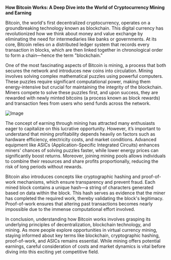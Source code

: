 **How Bitcoin Works: A Deep Dive into the World of Cryptocurrency Mining and Earning**

Bitcoin, the world's first decentralized cryptocurrency, operates on a groundbreaking technology known as blockchain. This digital currency has revolutionized how we think about money and value exchange by eliminating the need for intermediaries like banks or governments. At its core, Bitcoin relies on a distributed ledger system that records every transaction in blocks, which are then linked together in chronological order to form a chain—hence the term "blockchain." 

One of the most fascinating aspects of Bitcoin is mining, a process that both secures the network and introduces new coins into circulation. Mining involves solving complex mathematical puzzles using powerful computers. These puzzles require significant computational power, making them energy-intensive but crucial for maintaining the integrity of the blockchain. Miners compete to solve these puzzles first, and upon success, they are rewarded with newly minted bitcoins (a process known as block rewards) and transaction fees from users who send funds across the network.

![Image](https://github.com/user-attachments/assets/31692037-0104-4703-abd1-696b6a7dd41b)

The concept of earning through mining has attracted many enthusiasts eager to capitalize on this lucrative opportunity. However, it’s important to understand that mining profitability depends heavily on factors such as hardware efficiency, electricity costs, and market conditions. Advanced equipment like ASICs (Application-Specific Integrated Circuits) enhances miners' chances of solving puzzles faster, while lower energy prices can significantly boost returns. Moreover, joining mining pools allows individuals to combine their resources and share profits proportionally, reducing the risk of long periods without rewards.

Bitcoin also introduces concepts like cryptographic hashing and proof-of-work mechanisms, which ensure transparency and prevent fraud. Each mined block contains a unique hash—a string of characters generated based on data within the block. This hash serves as evidence that the miner has completed the required work, thereby validating the block's legitimacy. Proof-of-work ensures that altering past transactions becomes nearly impossible due to the immense computational effort involved.

In conclusion, understanding how Bitcoin works involves grasping its underlying principles of decentralization, blockchain technology, and mining. As more people explore opportunities in virtual currency mining, staying informed about key terms like blockchain, cryptographic hashing, proof-of-work, and ASICs remains essential. While mining offers potential earnings, careful consideration of costs and market dynamics is vital before diving into this exciting yet competitive field.